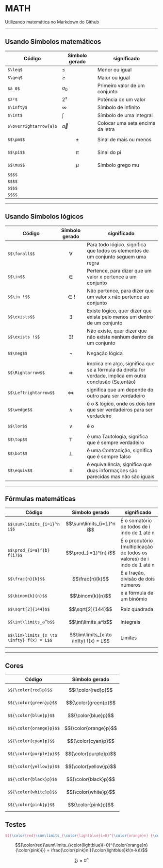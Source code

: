 # MATH
Utilizando matemática no Markdown do Github

---

## Usando Símbolos matemáticos
|Código|Símbolo gerado|significado
|---|---|---|
|`$\leq$`|$\leq$| Menor ou igual
|`$\geq$`|$\geq$| Maior ou igual
|`$a_0$`|$a_0$| Primeiro valor de um conjunto
|`$2²$`|$2²$| Potência de um valor
|`$\infty$`|$\infty$| Símbolo de infinito
|`$\int$`|$\int$| Símbolo de uma integral
|`$\overrightarrow{a}$`|$\overrightarrow{a}$| Colocar uma seta encima da letra
|`$$\pm$$`|$$\pm$$|Sinal de mais ou menos
|`$$\pi$$`|$$\pi$$| Sinal do pi
|`$$\mu$$`|$$\mu$$| Simbolo grego mu
|`$$$$`|$$$$
|`$$$$`|$$$$
|`$$$$`|$$$$
|`$$$$`|$$$$

---

## Usando Símbolos lógicos

|Código|Símbolo gerado|significado
|---|---|---|
|`$$\forall$$`| $$\forall$$| Para todo lógico, significa que todos os elementos de um conjunto seguem uma regra
|`$$\in$$`|$$\in$$| Pertence, para dizer que um valor x pertence a um conjunto
|`$$\in !$$`|$$\in !$$| Não pertence, para dizer que um valor x não pertence ao conjunto
|`$$\exists$$`|$$\exists$$| Existe lógico, quer dizer que existe pelo menos um dentro de um conjunto
|`$$\exists !$$`|$$\exists !$$| Não existe, quer dizer que não existe nenhum dentro de um conjunto
|`$$\neg$$`|$$\neg$$| Negação lógica
|`$$\Rightarrow$$`|$$\Rightarrow$$| implica em algo, significa que se a fórmula da direita for verdade, implica em outra conclusão (Se,então)
|`$$\Leftrightarrow$$`|$$\Leftrightarrow$$| significa que um depende do outro para ser verdadeiro
|`$$\wedge$$`|$$\wedge$$| é o & lógico, onde os dois tem que ser verdadeiros para ser verdadeiro
|`$$\lor$$`|$$\lor$$| é o | lógico, onde pelo menos um deles tem que ser verdadeiro para ser verdadeiro
|`$$\top$$`|$$\top$$| é uma Tautologia, significa que é sempre verdadeiro 
|`$$\bot$$`|$$\bot$$| é uma Contradição, significa que é sempre falso
|`$$\equiv$$`|$$\equiv$$| é equivalência, significa que duas informações são parecidas mas não são iguais

---

## Fórmulas matemáticas

|Código|Símbolo gerado|significado
|---|---|---|
|`$$\sum\limits_{i=1}^n i$$`|$$\sum\limits_{i=1}^n i$$|É o somatório de todos de i indo de 1 até n
|`$$\prod_{i=a}^{b} f(i)$$`|$$\prod_{i=1}^{n} i$$| É o produtório (multiplicação de todos os valores) de i indo de 1 até n
|`$$\frac{n}{k}$$`|$$\frac{n}{k}$$| É a fração, divisão de dois números
|`$$\binom{k}{n}$$`|$$\binom{k}{n}$$| é a fórmula de um binômio
|`$$\sqrt[2]{144}$$`|$$\sqrt[2]{144}$$| Raiz quadrada
|`$$\int\limits_a^b$$`|$$\int\limits_a^b$$| Integrais
|`$$\lim\limits_{x \to \infty} f(x) = L$$`|$$\lim\limits_{x \to \infty} f(x) = L$$|Limites

---

## Cores

|Código|Símbolo gerado
|---|---|
|`$${\color{red}p}$$`|$${\color{red}p}$$
|`$${\color{green}p}$$`|$${\color{green}p}$$
|`$${\color{blue}p}$$`|$${\color{blue}p}$$
|`$${\color{orange}p}$$`|$${\color{orange}p}$$
|`$${\color{cyan}p}$$`|$${\color{cyan}p}$$
|`$${\color{purple}p}$$`|$${\color{purple}p}$$
|`$${\color{yellow}p}$$`|$${\color{yellow}p}$$
|`$${\color{black}p}$$`|$${\color{black}p}$$
|`$${\color{white}p}$$`|$${\color{white}p}$$
|`$${\color{pink}p}$$`|$${\color{pink}p}$$


## Testes

```latex
$${\color{red}\sum\limits_{\color{lightblue}i=0}^{\color{orange}n} {\color{pink}i}} = \frac{\color{pink}n!}{\color{lightblue}k!(n-k)!}$$
```


$${\color{red}\sum\limits_{\color{lightblue}i=0}^{\color{orange}n} {\color{pink}i}} = \frac{\color{pink}n!}{\color{lightblue}k!(n-k)!}$$

$$\sum\limits{i=0}^n$$
